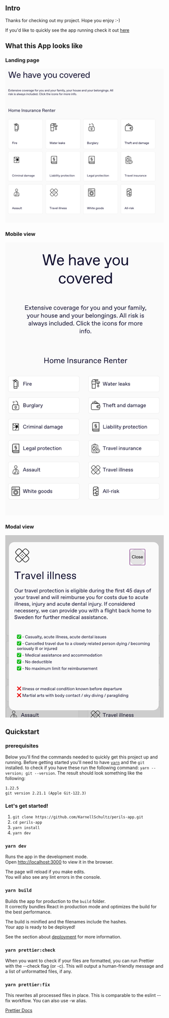 ## Intro

Thanks for checking out my project. Hope you enjoy :-)

If you'd like to quickly see the app running check it out [here](https://lucid-lamarr-98321c.netlify.app)

## What this App looks like

### Landing page

![Landing page](./images/landingpage.png)

### Mobile view

![Mobile view](./images/mobile.png)

### Modal view

![Modal view](./images/modal.png)

## Quickstart

### prerequisites

Below you'll find the commands needed to quickly get this project up and running. Before getting started you'll need to have [`yarn`](https://yarnpkg.com/) and the `git` installed.
to check if you have these run the following command: `yarn --version; git --version`. The result should look something like the following:

```
1.22.5
git version 2.21.1 (Apple Git-122.3)
```

### Let's get started!

1. `git clone https://github.com/KarnellSchultz/perils-app.git`
2. `cd perils-app`
3. `yarn install`
4. `yarn dev`

### `yarn dev`

Runs the app in the development mode.\
Open [http://localhost:3000](http://localhost:3000) to view it in the browser.

The page will reload if you make edits.\
You will also see any lint errors in the console.

### `yarn build`

Builds the app for production to the `build` folder.\
It correctly bundles React in production mode and optimizes the build for the best performance.

The build is minified and the filenames include the hashes.\
Your app is ready to be deployed!

See the section about [deployment](https://facebook.github.io/create-react-app/docs/deployment) for more information.

### `yarn prettier:check`

When you want to check if your files are formatted, you can run Prettier with the --check flag (or -c). This will output a human-friendly message and a list of unformatted files, if any.

### `yarn prettier:fix`

This rewrites all processed files in place. This is comparable to the eslint --fix workflow. You can also use -w alias.

[Prettier Docs](https://prettier.io/docs/en/cli.html)
